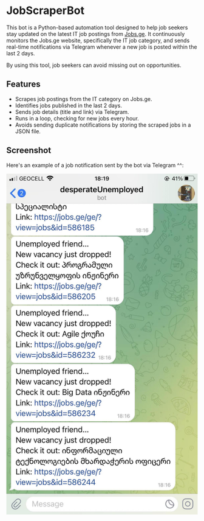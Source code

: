 # JobScraperBot

This bot is a Python-based automation tool designed to help job seekers stay updated on the latest IT job postings from [Jobs.ge](https://jobs.ge). It continuously monitors the Jobs.ge website, specifically the IT job category, and sends real-time notifications via Telegram whenever a new job is posted within the last 2 days.  

By using this tool, job seekers can avoid missing out on opportunities.

## Features

- Scrapes job postings from the IT category on Jobs.ge.
- Identifies jobs published in the last 2 days.
- Sends job details (title and link) via Telegram.
- Runs in a loop, checking for new jobs every hour.
- Avoids sending duplicate notifications by storing the scraped jobs in a JSON file.
  
## Screenshot

Here's an example of a job notification sent by the bot via Telegram ^^:

![JobScraperBot Telegram Notification](bot.jpg)
